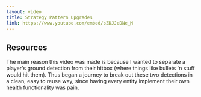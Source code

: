 ```yaml
---
layout: video
title: Strategy Pattern Upgrades
link: https://www.youtube.com/embed/sZDJJeDNe_M
---
```


## Resources

The main reason this video was made is because I wanted to separate a player's ground detection from their hitbox (where things like bullets 'n stuff would hit them). Thus began a journey to break out these two detections in a clean, easy to reuse way, since having every entity implement their own health functionality was pain.
